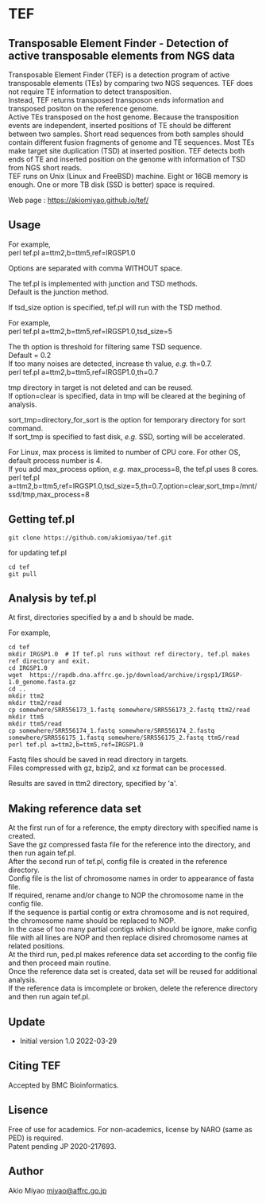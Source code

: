 # TEF
## Transposable Element Finder - Detection of active transposable elements from NGS data  
Transposable Element Finder (TEF) is a detection program of active transposable elements (TEs) by comparing two NGS sequences.
TEF does not require TE information to detect transposition.  
Instead, TEF returns transposed transposon ends information and transposed positon on the reference genome.  
Active TEs transposed on the host genome. Because the transposition events are independent, inserted positions of TE should be different between two samples.
Short read sequences from both samples should contain different fusion fragments of genome and TE sequences.
Most TEs make target site duplication (TSD) at inserted position.
TEF detects both ends of TE and inserted position on the genome with information of TSD from NGS short reads.  
TEF runs on Unix (Linux and FreeBSD) machine.  Eight or 16GB memory is enough. One or more TB disk (SSD is better) space is required.   

Web page : https://akiomiyao.github.io/tef/  

## Usage

For example,  
perl tef.pl a=ttm2,b=ttm5,ref=IRGSP1.0  

Options are separated with comma WITHOUT space.  

The tef.pl is implemented with junction and TSD methods.  
Default is the junction method.  

If tsd_size option is specified, tef.pl will run with the TSD method.  

For example,  
perl tef.pl a=ttm2,b=ttm5,ref=IRGSP1.0,tsd_size=5  

The th option is threshold for filtering same TSD sequence.  
Default = 0.2  
If too many noises are detected, increase th value, *e.g.* th=0.7.  
perl tef.pl a=ttm2,b=ttm5,ref=IRGSP1.0,th=0.7  

tmp directory in target is not deleted and can be reused.  
If option=clear is specified, data in tmp will be cleared at the begining of analysis.  
  
sort_tmp=directory_for_sort is the option for temporary directory for sort command.  
If sort_tmp is specified to fast disk, *e.g.* SSD, sorting will be accelerated.  

For Linux, max process is limited to number of CPU core. For other OS, default process number is 4.  
If you add max_process option, *e.g.* max_process=8, the tef.pl uses 8 cores.  
perl tef.pl a=ttm2,b=ttm5,ref=IRGSP1.0,tsd_size=5,th=0.7,option=clear,sort_tmp=/mnt/ssd/tmp,max_process=8  

## Getting tef.pl
```
git clone https://github.com/akiomiyao/tef.git   
```
for updating tef.pl  
```
cd tef  
git pull  
```
  
## Analysis by tef.pl  
At first, directories specified by a and b should be made.  
  
For example,  
```
cd tef  
mkdir IRGSP1.0  # If tef.pl runs without ref directory, tef.pl makes ref directory and exit.
cd IRGSP1.0  
wget  https://rapdb.dna.affrc.go.jp/download/archive/irgsp1/IRGSP-1.0_genome.fasta.gz  
cd ..  
mkdir ttm2  
mkdir ttm2/read  
cp somewhere/SRR556173_1.fastq somewhere/SRR556173_2.fastq ttm2/read  
mkdir ttm5  
mkdir ttm5/read  
cp somewhere/SRR556174_1.fastq somewhere/SRR556174_2.fastq somewhere/SRR556175_1.fastq somewhere/SRR556175_2.fastq ttm5/read  
perl tef.pl a=ttm2,b=ttm5,ref=IRGSP1.0
```

Fastq files should be saved in read directory in targets.  
Files compressed with gz, bzip2, and xz format can be processed.  
  
Results are saved in ttm2 directory, specified by 'a'.

## Making reference data set
At the first run of for a reference, the empty directory with specified name is created.  
Save the gz compressed fasta file for the reference into the directory, and then run again tef.pl.  
After the second run of tef.pl, config file is created in the reference directory.  
Config file is the list of chromosome names in order to appearance of fasta file.  
If required, rename and/or change to NOP the chromosome name in the config file.  
If the sequence is partial contig or extra chromosome and is not required, the chromosome name should be replaced to NOP.  
In the case of too many partial contigs which should be ignore, make config file with all lines are NOP and then replace disired chromosome names at related positions.  
At the third run, ped.pl makes reference data set according to the config file and then proceed main routine.  
Once the reference data set is created, data set will be reused for additional analysis.  
If the reference data is imcomplete or broken, delete the reference directory and then run again tef.pl.  

## Update
- Initial version 1.0 2022-03-29

## Citing TEF
Accepted by BMC Bioinformatics. 

## Lisence
Free of use for academics. For non-academics, license by NARO (same as PED) is required.  
Patent pending JP 2020-217693.  

## Author 
Akio Miyao miyao@affrc.go.jp
